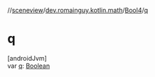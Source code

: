 //[sceneview](../../../index.md)/[dev.romainguy.kotlin.math](../index.md)/[Bool4](index.md)/[q](q.md)

# q

[androidJvm]\
var [q](q.md): [Boolean](https://kotlinlang.org/api/latest/jvm/stdlib/kotlin/-boolean/index.html)
